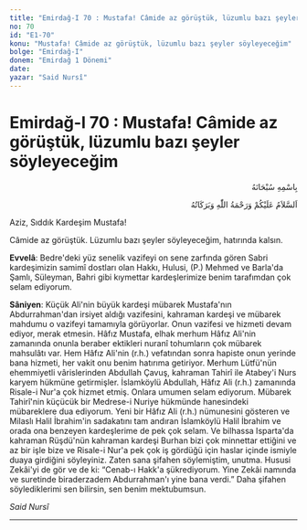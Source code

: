 ```yaml
---
title: "Emirdağ-I 70 : Mustafa! Câmide az görüştük, lüzumlu bazı şeyler söyleyeceğim"
no: 70
id: "E1-70"
konu: "Mustafa! Câmide az görüştük, lüzumlu bazı şeyler söyleyeceğim"
bolge: "Emirdağ-I"
donem: "Emirdağ 1 Dönemi"
date: 
yazar: "Said Nursî"
---
```


# Emirdağ-I 70 : Mustafa! Câmide az görüştük, lüzumlu bazı şeyler söyleyeceğim

<p class="arabic" dir="rtl" title="Meal: “Her türlü noksan sıfatlardan yüce olan Allah’ın adıyla.”">بِاسْمِهِ سُبْحَانَهُ</p>

<p class="arabic" dir="rtl" title="Meal: “Allah’ın selâmı, rahmeti ve bereketleri, üzerinize olsun.”">اَلسَّلاَمُ عَلَيْكُمْ وَرَحْمَةُ اللّٰهِ وَبَرَكَاتُهُ</p>

Aziz, Sıddık Kardeşim Mustafa!

Câmide az görüştük. Lüzumlu bazı şeyler söyleyeceğim, hatırında kalsın.

**Evvelâ**: Bedre'deki yüz senelik vazifeyi on sene zarfında gören Sabri kardeşimizin samimî dostları olan Hakkı, Hulusi, (P.) Mehmed ve Barla'da Şamlı, Süleyman, Bahri gibi kıymettar kardeşlerimize benim tarafımdan çok selam ediyorum.

**Sâniyen**: Küçük Ali'nin büyük kardeşi mübarek Mustafa'nın Abdurrahman'dan irsiyet aldığı vazifesini, kahraman kardeşi ve mübarek mahdumu o vazifeyi tamamıyla görüyorlar. Onun vazifesi ve hizmeti devam ediyor, merak etmesin. Hâfız Mustafa, elhak merhum Hâfız Ali'nin zamanında onunla beraber ektikleri nuranî tohumların çok mübarek mahsulâtı var. Hem Hâfız Ali'nin (r.h.) vefatından sonra hapiste onun yerinde bana hizmeti, her vakit onu benim hatırıma getiriyor. Merhum Lütfü'nün ehemmiyetli vârislerinden Abdullah Çavuş, kahraman Tahirî ile Atabey'i Nurs karyem hükmüne getirmişler. İslamköylü Abdullah, Hâfız Ali (r.h.) zamanında Risale-i Nur'a çok hizmet etmiş. Onlara umumen selam ediyorum. Mübarek Tahirî'nin küçücük bir Medrese-i Nuriye hükmünde hanesindeki mübareklere dua ediyorum. Yeni bir Hâfız Ali (r.h.) nümunesini gösteren ve Milaslı Halil İbrahim'in sadakatını tam andıran İslamköylü Halil İbrahim ve orada ona benzeyen kardeşlerime de pek çok selam. Ve bilhassa Isparta'da kahraman Rüşdü'nün kahraman kardeşi Burhan bizi çok minnettar ettiğini ve az bir işle bize ve Risale-i Nur'a pek çok iş gördüğü için haslar içinde ismiyle duaya girdiğini söyleyiniz. Zaten sana şifahen söylemiştim, unutma. Hususi Zekâi'yi de gör ve de ki: “Cenab-ı Hakk'a şükrediyorum. Yine Zekâi namında ve suretinde biraderzadem Abdurrahman'ı yine bana verdi.” Daha şifahen söylediklerimi sen bilirsin, sen benim mektubumsun.

*Said Nursî*

***
